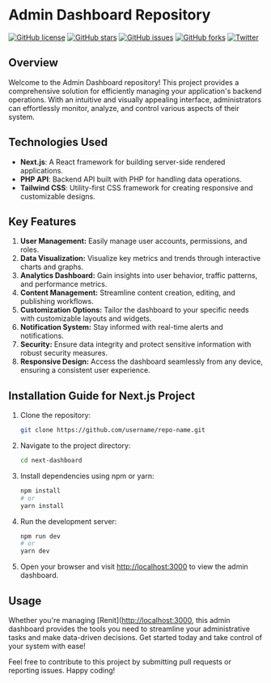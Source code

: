 # Admin Dashboard Repository

[![GitHub license](https://img.shields.io/github/license/username/repo-name)](https://github.com/username/repo-name/blob/main/LICENSE)
[![GitHub stars](https://img.shields.io/github/stars/username/repo-name)](https://github.com/username/repo-name/stargazers)
[![GitHub issues](https://img.shields.io/github/issues/username/repo-name)](https://github.com/username/repo-name/issues)
[![GitHub forks](https://img.shields.io/github/forks/username/repo-name)](https://github.com/username/repo-name/network)
[![Twitter](https://img.shields.io/twitter/url?url=https%3A%2F%2Fgithub.com%2Fusername%2Frepo-name)](https://twitter.com/intent/tweet?text=Wow:&url=https%3A%2F%2Fgithub.com%2Figniteking%2Fnext-dashboard)

## Overview
Welcome to the Admin Dashboard repository! This project provides a comprehensive solution for efficiently managing your application's backend operations. With an intuitive and visually appealing interface, administrators can effortlessly monitor, analyze, and control various aspects of their system.

## Technologies Used
- **Next.js**: A React framework for building server-side rendered applications.
- **PHP API**: Backend API built with PHP for handling data operations.
- **Tailwind CSS**: Utility-first CSS framework for creating responsive and customizable designs.

## Key Features
1. **User Management:** Easily manage user accounts, permissions, and roles.
2. **Data Visualization:** Visualize key metrics and trends through interactive charts and graphs.
3. **Analytics Dashboard:** Gain insights into user behavior, traffic patterns, and performance metrics.
4. **Content Management:** Streamline content creation, editing, and publishing workflows.
5. **Customization Options:** Tailor the dashboard to your specific needs with customizable layouts and widgets.
6. **Notification System:** Stay informed with real-time alerts and notifications.
7. **Security:** Ensure data integrity and protect sensitive information with robust security measures.
8. **Responsive Design:** Access the dashboard seamlessly from any device, ensuring a consistent user experience.

## Installation Guide for Next.js Project
1. Clone the repository:
   ```bash
   git clone https://github.com/username/repo-name.git
   ```

2. Navigate to the project directory:
   ```bash
   cd next-dashboard
   ```

3. Install dependencies using npm or yarn:
   ```bash
   npm install
   # or
   yarn install
   ```

4. Run the development server:
   ```bash
   npm run dev
   # or
   yarn dev
   ```

5. Open your browser and visit [http://localhost:3000](http://localhost:3000) to view the admin dashboard.

## Usage
Whether you're managing [Renit]([http://localhost:3000](http://renit.co.in), this admin dashboard provides the tools you need to streamline your administrative tasks and make data-driven decisions. Get started today and take control of your system with ease!

Feel free to contribute to this project by submitting pull requests or reporting issues. Happy coding!
